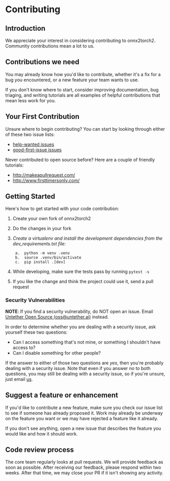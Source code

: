 # Contributing

## Introduction

We appreciate your interest in considering contributing to onnx2torch2. Community contributions mean a lot to us.

## Contributions we need

You may already know how you'd like to contribute, whether it's a fix for a bug you
encountered, or a new feature your team wants to use.

If you don't know where to start, consider improving
documentation, bug triaging, and writing tutorials are all examples of
helpful contributions that mean less work for you.

## Your First Contribution

Unsure where to begin contributing? You can start by looking through either of these two issue lists:

* [help-wanted
issues](https://github.com/untetherai/onnx2torch2/issues?q=is%3Aopen+is%3Aissue+label%3ahelp-wanted)
* [good-first-issue issues](https://github.com/untetherai/onnx2torch2/pulls?q=is%3Apr+is%3Aopen+sort%3Aupdated-desc+label%3A%22good+first+issue%22)

Never contributed to open source before? Here are a couple of friendly
tutorials:

-   <http://makeapullrequest.com/>
-   <http://www.firsttimersonly.com/>

## Getting Started

Here's how to get started with your code contribution:

1.  Create your own fork of onnx2torch2
2.  Do the changes in your fork
3.
    *Create a virtualenv and install the development dependencies from the dev_requirements.txt file:*

        a.  python -m venv .venv
        b.  source .venv/bin/activate
        c.  pip install .[dev]

5.  While developing, make sure the tests pass by running `pytest -s`
6.  If you like the change and think the project could use it, send a
    pull request

### Security Vulnerabilities

**NOTE**: If you find a security vulnerability, do NOT open an issue.
Email [Untether Open Source (<oss@untether.ai>)](mailto:oss@untether.ai) instead.

In order to determine whether you are dealing with a security issue, ask
yourself these two questions:

-   Can I access something that's not mine, or something I shouldn't
    have access to?
-   Can I disable something for other people?

If the answer to either of those two questions are *yes*, then you're
probably dealing with a security issue. Note that even if you answer
*no*  to both questions, you may still be dealing with a security
issue, so if you're unsure, just email [us](mailto:oss@untether.ai).

## Suggest a feature or enhancement

If you'd like to contribute a new feature, make sure you check our
issue list to see if someone has already proposed it. Work may already
be underway on the feature you want or we may have rejected a
feature like it already.

If you don't see anything, open a new issue that describes the feature
you would like and how it should work.

## Code review process

The core team regularly looks at pull requests. We will provide
feedback as soon as possible. After receiving our feedback, please respond
within two weeks. After that time, we may close your PR if it isn't
showing any activity.